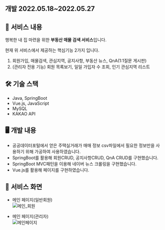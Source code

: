 개발 2022.05.18~2022.05.27
---

## 📜 서비스 내용

행복한 내 집 마련을 위한 **부동산 매물 검색 서비스**입니다.

현재 위 서비스에서 제공하는 핵심기능 2가지 입니다.

1. 회원가입, 매물검색, 관심지역, 공지사항, 부동산 뉴스, QnA(1:1질문 게시판)
2. (관리자 전용 기능) 회원 목록보기, 일일 가입자 수 조회, 인기 관심지역 리스트

## 🛠 기술 스택

- Java, SpringBoot
- Vue.js, JavaScript
- MySQL
- KAKAO API

## 🖥 개발 내용

- 공공데이터포털에서 얻은 주택실거래가 매매 정보 csv파일에서 필요한 정보만을 사용하기 위해 가공하여 사용하였습니다.
- SpringBoot를 활용해 회원CRUD, 공지사항CRUD, QnA CRUD를 구현했습니다.
- SpringBoot MVC패턴을 이용해 네이버 뉴스 크롤링을 구현했습니다.
- Vue.js를 활용해 페이지를 구현하였습니다.

## 👀 서비스 화면

- 메인 페이지(일반회원)  
  ![메인_회원](https://user-images.githubusercontent.com/98456240/174582009-a61f6d25-1413-45b8-9ada-41d92918b14f.jpg)
    
- 메인 페이지(관리자)  
  ![메인페이지](https://user-images.githubusercontent.com/98456240/174582004-3b6051b0-a21d-47f7-acd4-d41bd4c5f484.jpg)
